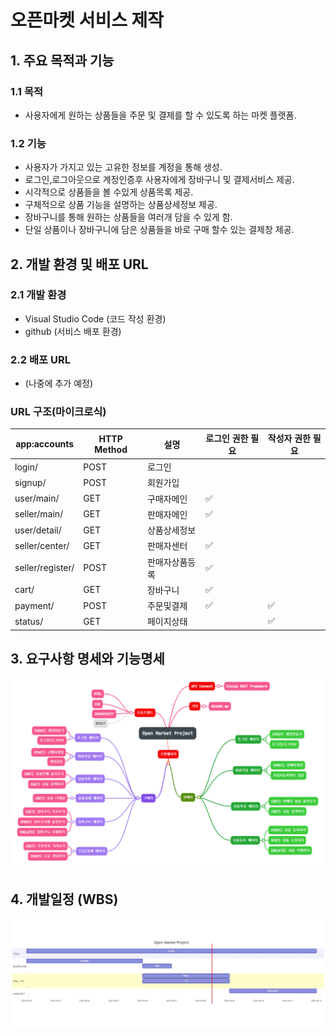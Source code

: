 # 오픈마켓 서비스 제작
## 1. 주요 목적과 기능
### 1.1 목적
- 사용자에게 원하는 상품들을 주문 및 결제를 할 수 있도록 하는 마켓 플랫폼.

### 1.2 기능
- 사용자가 가지고 있는 고유한 정보를 계정을 통해 생성.
- 로그인,로그아웃으로 계정인증후 사용자에게 장바구니 및 결제서비스 제공.
- 시각적으로 상품들을 볼 수있게 상품목록 제공.
- 구체적으로 상품 기능을 설명하는 상품상세정보 제공.
- 장바구니를 통해 원하는 상품들을 여러개 담을 수 있게 함.
- 단일 상품이나 장바구니에 담은 상품들을 바로 구매 할수 있는 결제창 제공.
## 2. 개발 환경 및 배포 URL
### 2.1 개발 환경
- Visual Studio Code (코드 작성 환경)
- github (서비스 배포 환경)

### 2.2 배포 URL
- (나중에 추가 예정)

### URL 구조(마이크로식)
|app:accounts|HTTP Method|설명|로그인 권한 필요|작성자 권한 필요|
|---|---|---|---|---|
|login/|POST|로그인|||
|signup/|POST|회원가입|||
|user/main/|GET|구매자메인|✅||
|seller/main/|GET|판매자메인|✅||
|user/detail/|GET|상품상세정보|||
|seller/center/|GET|판매자센터|✅||
|seller/register/|POST|판매자상품등록|✅||
|cart/|GET|장바구니|✅||
|payment/|POST|주문및결제|✅|✅|
|status/|GET|페이지상태||✅|

## 3. 요구사항 명세와 기능명세

<img src="./img/mindmap.png">

## 4. 개발일정 (WBS)
<img src="./img/WBS.jpg">